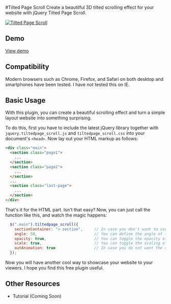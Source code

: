 #Tilted Page Scroll
Create a beautilful 3D tilted scrolling effect for your website with jQuery Tilted Page Scroll.

[![Tilted Page Scroll](http://www.thepetedesign.com/images/tiltedpage_scroll_image.png "Tilted Page Scroll")](http://iconrad.website/projects/inception/)

## Demo
[View demo](http://iconrad.website/projects/inception/)

## Compatibility
Modern browsers such as Chrome, Firefox, and Safari on both desktop and smartphones have been tested. I have not tested this on IE.

## Basic Usage

With this plugin, you can create a beautiful scrolling effect and turn a simple layout website into something surprising. 

To do this, first you have to include the latest jQuery library together with `jquery.tiltedpage_scroll.js` and `tiltedpage_scroll.css` into your document's `<head>`. Now lay out your HTML markup as follows:


````html
<div class="main">
  <section class="page1">
    ...
  </section>
  <section class="page2">
    ...
  </section>
  ...
  <section class="last-page">
    ...
  </section>
</div>
````

That's it for the HTML part. Isn't that easy? Now, you can just call the function like this, and watch the magic happens:

````javascript
  $(".main").tiltedpage_scroll({
    sectionContainer: "> section",     // In case you don't want to use <section> tag, you can define your won CSS selector here
    angle: 50,                         // You can define the angle of the tilted section here. Change this to false if you want to disable the tilted effect. The default value is 50 degrees.
    opacity: true,                     // You can toggle the opacity effect with this option. The default value is true
    scale: true,                       // You can toggle the scaling effect here as well. The default value is true.
    outAnimation: true                 // In case you do not want the out animation, you can toggle this to false. The defaul value is true.
  });
````

Now you will have another cool way to showcase your website to your viewers. I hope you find this free plugin useful.
## Other Resources
- Tutorial (Coming Soon)
